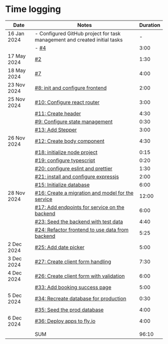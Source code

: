# Time logging

| Date        | Notes                                                                                          | Duration |
| ----------- | ---------------------------------------------------------------------------------------------- | -------- |
| 16 Jan 2024 | - Configured GitHub project for   task management and created initial tasks                    | -        |
|             | - [#4](https://github.com/rhexa/bookme/issues/4)                                               | 3:00     |
| 17 May 2024 | [#2](https://github.com/rhexa/bookme/issues/2)                                                 | 1:30     |
| 18 May 2024 | [#7](https://github.com/rhexa/bookme/issues/7)                                                 | 4:00     |
| 23 Nov 2024 | [#8: init and configure frontend](https://github.com/rhexa/bookme/issues/8)                    | 2:00     |
| 25 Nov 2024 | [#10: Configure react router](https://github.com/rhexa/bookme/issues/10)                       | 3:00     |
|             | [#11: Create header](https://github.com/rhexa/bookme/issues/11)                                | 4:30     |
|             | [#9: Configure state management](https://github.com/rhexa/bookme/issues/9)                     | 0:30     |
|             | [#13: Add Stepper](https://github.com/rhexa/bookme/issues/13)                                  | 3:00     |
| 26 Nov 2024 | [#12: Create body component](https://github.com/rhexa/bookme/issues/12)                        | 4:30     |
|             | [#18: initialize node project](https://github.com/rhexa/bookme/issues/18)                      | 0:15     |
|             | [#19: configure typescript](https://github.com/rhexa/bookme/issues/19)                         | 0:20     |
|             | [#20: configure eslint and prettier](https://github.com/rhexa/bookme/issues/20)                | 1:30     |
|             | [#21: install and configure expressjs](https://github.com/rhexa/bookme/issues/21)              | 2:00     |
|             | [#15: Initialize database](https://github.com/rhexa/bookme/issues/15)                          | 6:00     |
| 28 Nov 2024 | [#16: Create a migration and model for the service](https://github.com/rhexa/bookme/issues/16) | 12:00    |
|             | [#17: Add endpoints for service on the backend](https://github.com/rhexa/bookme/issues/17)     | 6:00     |
|             | [#23: Seed the backend with test data](https://github.com/rhexa/bookme/issues/23)              | 4:40     |
|             | [#24: Refactor frontend to use data from backend](https://github.com/rhexa/bookme/issues/24)   | 5:25     |
| 2 Dec 2024  | [#25: Add date picker](https://github.com/rhexa/bookme/issues/25)                              | 5:00     |
| 3 Dec 2024  | [#27: Create client form handling](https://github.com/rhexa/bookme/issues/27)                  | 7:30     |
| 4 Dec 2024  | [#26: Create client form with validation](https://github.com/rhexa/bookme/issues/26)           | 6:00     |
|             | [#33: Add booking success page](https://github.com/rhexa/bookme/issues/33)                     | 5:00     |
| 5 Dec 2024  | [#34: Recreate database for production](https://github.com/rhexa/bookme/issues/34)             | 0:30     |
|             | [#35: Seed the prod database](https://github.com/rhexa/bookme/issues/35)                       | 4:00     |
| 6 Dec 2024  | [#36: Deploy apps to fly.io](https://github.com/rhexa/bookme/issues/36)                        | 4:00     |
|             |                                                                                                |          |
|             | SUM                                                                                            | 96:10    |